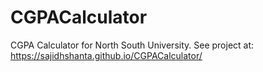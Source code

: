 # CGPACalculator
CGPA Calculator for North South University.
See project at:
https://sajidhshanta.github.io/CGPACalculator/
